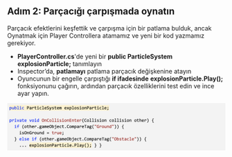 ## Adım 2: Parçacığı çarpışmada oynatın
Parçacık efektlerini keşfettik ve çarpışma için bir patlama bulduk, ancak Oynatmak için Player Controllera atamamız ve yeni bir kod yazmamız gerekiyor.
 
- **PlayerController.cs**'de yeni bir **public ParticleSystem explosionParticle;** tanımlayın
- Inspector’da, **patlamayı** patlama parçacık değişkenine atayın
- Oyuncunun bir engelle çarpıştığı **if ifadesinde** **explosionParticle.Play();** fonksiyonunu çağırın, ardından parçacık özelliklerini test edin ve ince ayar yapın.

![figures](https://raw.githubusercontent.com/Kodluyoruz/taskforce/main/unity-junior-programmer/play-particle-collision/figures/CWC_B.1.5_image1.png)
